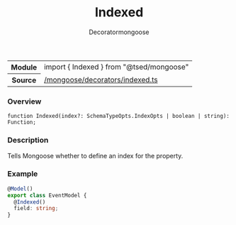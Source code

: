 
<header class="symbol-info-header"><h1 id="indexed">Indexed</h1><label class="symbol-info-type-label decorator">Decorator</label><label class="api-type-label mongoose" title="mongoose">mongoose</label></header>
<!-- summary -->
<section class="symbol-info"><table class="is-full-width"><tbody><tr><th>Module</th><td><div class="lang-typescript"><span class="token keyword">import</span> { Indexed }&nbsp;<span class="token keyword">from</span>&nbsp;<span class="token string">"@tsed/mongoose"</span></div></td></tr><tr><th>Source</th><td><a href="https://github.com/Romakita/ts-express-decorators/blob/v4.12.4/src//mongoose/decorators/indexed.ts#L0-L0">/mongoose/decorators/indexed.ts</a></td></tr></tbody></table></section>
<!-- overview -->


### Overview


<pre><code class="typescript-lang ">function <span class="token function">Indexed</span><span class="token punctuation">(</span>index?<span class="token punctuation">:</span> SchemaTypeOpts.IndexOpts | <span class="token keyword">boolean</span> | <span class="token keyword">string</span><span class="token punctuation">)</span><span class="token punctuation">:</span> Function<span class="token punctuation">;</span></code></pre>


<!-- Parameters -->

<!-- Description -->


### Description

Tells Mongoose whether to define an index for the property.
### Example

```typescript
@Model()
export class EventModel {
  @Indexed()
  field: string;
}
```

<!-- Members -->

